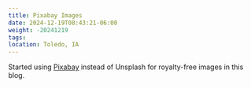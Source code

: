 ```yaml
---
title: Pixabay Images
date: 2024-12-19T08:43:21-06:00
weight: -20241219
tags:
location: Toledo, IA
---
```

Started using [Pixabay](https://pixabay.com) instead of Unsplash for royalty-free images in this blog.
